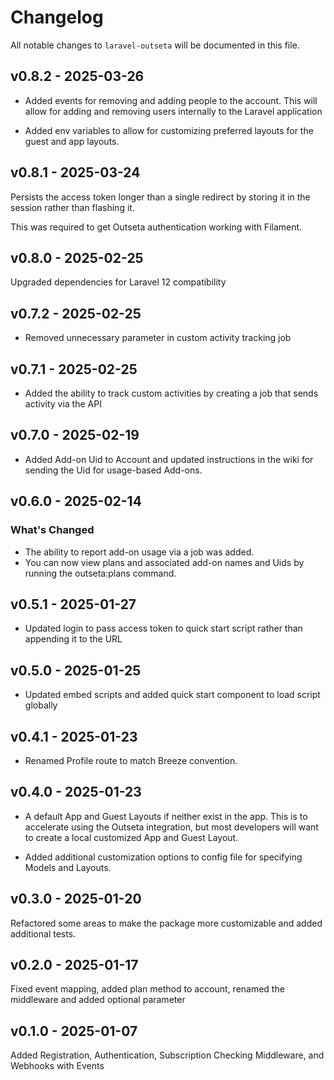 # Changelog

All notable changes to `laravel-outseta` will be documented in this file.

## v0.8.2 - 2025-03-26

+ Added events for removing and adding people to the account. This will allow for adding and removing users internally to the Laravel application

* Added env variables to allow for customizing preferred layouts for the guest and app layouts.

## v0.8.1 - 2025-03-24

Persists the access token longer than a single redirect by storing it in the session rather than flashing it.

This was required to get Outseta authentication working with Filament.

## v0.8.0 - 2025-02-25

Upgraded dependencies for Laravel 12 compatibility

## v0.7.2 - 2025-02-25

* Removed unnecessary parameter in custom activity tracking job

## v0.7.1 - 2025-02-25

* Added the ability to track custom activities by creating a job that sends activity via the API

## v0.7.0 - 2025-02-19

* Added Add-on Uid to Account and updated instructions in the wiki for sending the Uid for usage-based Add-ons.

## v0.6.0 - 2025-02-14

### What's Changed

- The ability to report add-on usage via a job was added.
- You can now view plans and associated add-on names and Uids by running the outseta:plans command.

## v0.5.1 - 2025-01-27

* Updated login to pass access token to quick start script rather than appending it to the URL

## v0.5.0 - 2025-01-25

* Updated embed scripts and added quick start component to load script globally

## v0.4.1 - 2025-01-23

* Renamed Profile route to match Breeze convention.

## v0.4.0 - 2025-01-23

+ A default App and Guest Layouts if neither exist in the app. This is to accelerate using the Outseta integration, but most developers will want to create a local customized App and Guest Layout.

* Added additional customization options to config file for specifying Models and Layouts.

## v0.3.0 - 2025-01-20

Refactored some areas to make the package more customizable and added additional tests.

## v0.2.0 - 2025-01-17

Fixed event mapping, added plan method to account, renamed the middleware and added optional parameter

## v0.1.0 - 2025-01-07

Added Registration, Authentication, Subscription Checking Middleware, and Webhooks with Events
